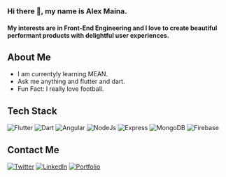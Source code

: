 ### Hi there 👋, my name is Alex Maina.
#### My interests are in Front-End Engineering and I love to create beautiful performant products with delightful user experiences.


  ## About Me 
  - I am currentyly learning MEAN.
  - Ask me anything and flutter and dart.
  - Fun Fact: I really love football.

## Tech Stack 
![Flutter](https://img.shields.io/badge/React-20232A?style=for-the-badge&logo=react&logoColor=61DAFB)
![Dart](https://img.shields.io/badge/HTML5-E34F26?style=for-the-badge&logo=html5&logoColor=white)
![Angular](https://img.shields.io/badge/JavaScript-323330?style=for-the-badge&logo=javascript&logoColor=F7DF1E)
![NodeJs](https://img.shields.io/badge/Python-FFD43B?style=for-the-badge&logo=python&logoColor=blue)
![Express](https://img.shields.io/badge/Numpy-777BB4?style=for-the-badge&logo=numpy&logoColor=white)
![MongoDB](https://img.shields.io/badge/MySQL-005C84?style=for-the-badge&logo=mysql&logoColor=white)
![Firebase](https://img.shields.io/badge/Firebase-FFCA2B?style=for-the-badge&logo=Firebase&logoColor=white)

## Contact Me
[![Twitter](https://img.shields.io/badge/Twitter-1DA1F2?style=for-the-badge&logo=twitter&logoColor=white)](https://twitter.com/RonaldoMaina)
[![LinkedIn](https://img.shields.io/badge/LinkedIn-0077B5?style=for-the-badge&logo=linkedin&logoColor=white)](https://www.linkedin.com/in/alex-maina/)
[![Portfolio](https://img.shields.io/badge/Portfolio-1DA1F2?style=for-the-badge&logo=website&logoColor=white)](https://alexmunyua.tech/)
